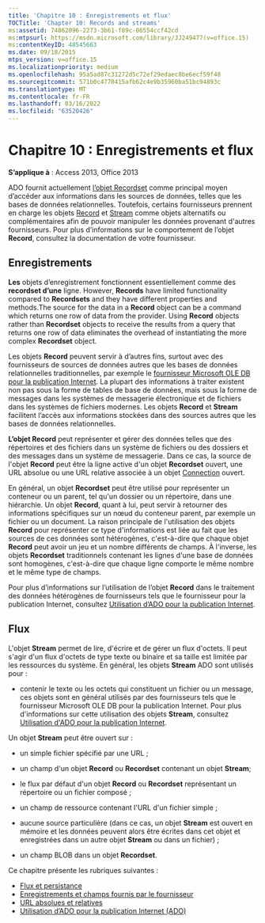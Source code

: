 ```yaml
---
title: 'Chapitre 10 : Enregistrements et flux'
TOCTitle: 'Chapter 10: Records and streams'
ms:assetid: 74862096-2273-3b61-f89c-06554ccf42cd
ms:mtpsurl: https://msdn.microsoft.com/library/JJ249477(v=office.15)
ms:contentKeyID: 48545663
ms.date: 09/18/2015
mtps_version: v=office.15
ms.localizationpriority: medium
ms.openlocfilehash: 95a5ad87c31272d5c72ef29edaec8be6ecf59f48
ms.sourcegitcommit: 571b0c4770415afb62c4e9b35960ba51bc94893c
ms.translationtype: MT
ms.contentlocale: fr-FR
ms.lasthandoff: 03/16/2022
ms.locfileid: "63520426"
---
```

# <a name="chapter-10-records-and-streams"></a>Chapitre 10 : Enregistrements et flux

**S’applique à** : Access 2013, Office 2013

ADO fournit actuellement [l’objet Recordset](recordset-object-ado.md) comme principal moyen d’accéder aux informations dans les sources de données, telles que les bases de données relationnelles. Toutefois, certains fournisseurs prennent en charge les objets [Record](record-object-ado.md) et [Stream](stream-object-ado.md) comme objets alternatifs ou complémentaires afin de pouvoir manipuler les données provenant d'autres fournisseurs. Pour plus d’informations sur le comportement de l’objet **Record**, consultez la documentation de votre fournisseur.

## <a name="records"></a>Enregistrements

**Les** objets d’enregistrement fonctionnent essentiellement comme des **recordset d’une** ligne. However, **Records** have limited functionality compared to **Recordsets** and they have different properties and methods.The source for the data in a **Record** object can be a command which returns one row of data from the provider. Using **Record** objects rather than **Recordset** objects to receive the results from a query that returns one row of data eliminates the overhead of instantiating the more complex **Recordset** object.

Les objets **Record** peuvent servir à d’autres fins, surtout avec des fournisseurs de sources de données autres que les bases de données relationnelles traditionnelles, par exemple le [fournisseur Microsoft OLE DB pour la publication Internet](microsoft-ole-db-provider-for-internet-publishing.md). La plupart des informations à traiter existent non pas sous la forme de tables de base de données, mais sous la forme de messages dans les systèmes de messagerie électronique et de fichiers dans les systèmes de fichiers modernes. Les objets **Record** et **Stream** facilitent l’accès aux informations stockées dans des sources autres que les bases de données relationnelles.

**L’objet Record** peut représenter et gérer des données telles que des répertoires et des fichiers dans un système de fichiers ou des dossiers et des messages dans un système de messagerie. Dans ce cas, la source de l'objet **Record** peut être la ligne active d'un objet **Recordset** ouvert, une URL absolue ou une URL relative associée à un objet [Connection](connection-object-ado.md) ouvert.

En général, un objet **Recordset** peut être utilisé pour représenter un conteneur ou un parent, tel qu'un dossier ou un répertoire, dans une hiérarchie. Un objet **Record**, quant à lui, peut servir à retourner des informations spécifiques sur un nœud du conteneur parent, par exemple un fichier ou un document. La raison principale de l'utilisation des objets **Record** pour représenter ce type d'informations est liée au fait que les sources de ces données sont hétérogènes, c'est-à-dire que chaque objet **Record** peut avoir un jeu et un nombre différents de champs. À l'inverse, les objets **Recordset** traditionnels contenant les lignes d'une base de données sont homogènes, c'est-à-dire que chaque ligne comporte le même nombre et le même type de champs.

Pour plus d’informations sur l’utilisation de l’objet **Record** dans le traitement des données hétérogènes de fournisseurs tels que le fournisseur pour la publication Internet, consultez [Utilisation d’ADO pour la publication Internet](using-ado-for-internet-publishing.md).

## <a name="streams"></a>Flux

L'objet **Stream** permet de lire, d'écrire et de gérer un flux d'octets. Il peut s'agir d'un flux d'octets de type texte ou binaire et sa taille est limitée par les ressources du système. En général, les objets **Stream** ADO  sont utilisés pour :

- contenir le texte ou les octets qui constituent un fichier ou un message, ces objets sont en général utilisés par des fournisseurs tels que le fournisseur Microsoft OLE DB pour la publication Internet. Pour plus d'informations sur cette utilisation des objets **Stream**, consultez [Utilisation d'ADO pour la publication Internet](using-ado-for-internet-publishing.md).

Un objet **Stream** peut être ouvert sur :

- un simple fichier spécifié par une URL ;

- un champ d'un objet **Record** ou **Recordset** contenant un objet **Stream**;

- le flux par défaut d'un objet **Record** ou **Recordset** représentant un répertoire ou un fichier composé ;

- un champ de ressource contenant l'URL d'un fichier simple ;

- aucune source particulière (dans ce cas, un objet **Stream** est ouvert en mémoire et les données peuvent alors être écrites dans cet objet et enregistrées dans un autre objet **Stream** ou dans un fichier) ;

- un champ BLOB dans un objet **Recordset**.

Ce chapitre présente les rubriques suivantes :

- [Flux et persistance](streams-and-persistence.md)
- [Enregistrements et champs fournis par le fournisseur](records-and-provider-supplied-fields.md)
- [URL absolues et relatives](absolute-and-relative-urls.md)
- [Utilisation d’ADO pour la publication Internet (ADO)](using-ado-for-internet-publishing.md)
